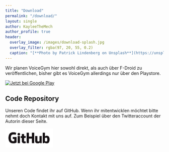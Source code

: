 ```yaml
---
title: "Download"
permalink: "/download/"
layout: single
author: KayleeTheMech
author_profile: true
header:
  overlay_image: /images/download-splash.jpg
  overlay_filter: rgba(97, 20, 55, 0.2)
  caption: "[**Photo by Patrick Lindenberg on Unsplash**](https://unsplash.com)"
---
```


Wir planen VoiceGym hier sowohl direkt, als auch über F-Droid zu veröffentlichen, bisher gibt es VoiceGym allerdings nur über den Playstore.

<a href='https://play.google.com/store/apps/details?id=de.voicegym.voicegym&pcampaignid=MKT-Other-global-all-co-prtnr-py-PartBadge-Mar2515-1'>
<img width="30%" alt='Jetzt bei Google Play' src='https://play.google.com/intl/en_us/badges/images/generic/de_badge_web_generic.png'/></a>

## Code Repository

Unseren Code findet ihr auf GitHub. Wenn ihr mitentwicklen möchtet bitte nehmt doch Kontakt mit uns auf. Zum Beispiel über den Twitteraccount der Autorin dieser Seite.

<a href='https://github.com/VoiceGym/voicegym'>
<img width="30%" alt='Hier findet ihr unser Code Repository auf Github' src='/images/GitHub_Logo.png'/></a>
